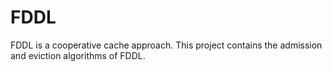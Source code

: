 # FDDL
FDDL is a cooperative cache approach.
This project contains the admission and eviction algorithms of FDDL.
